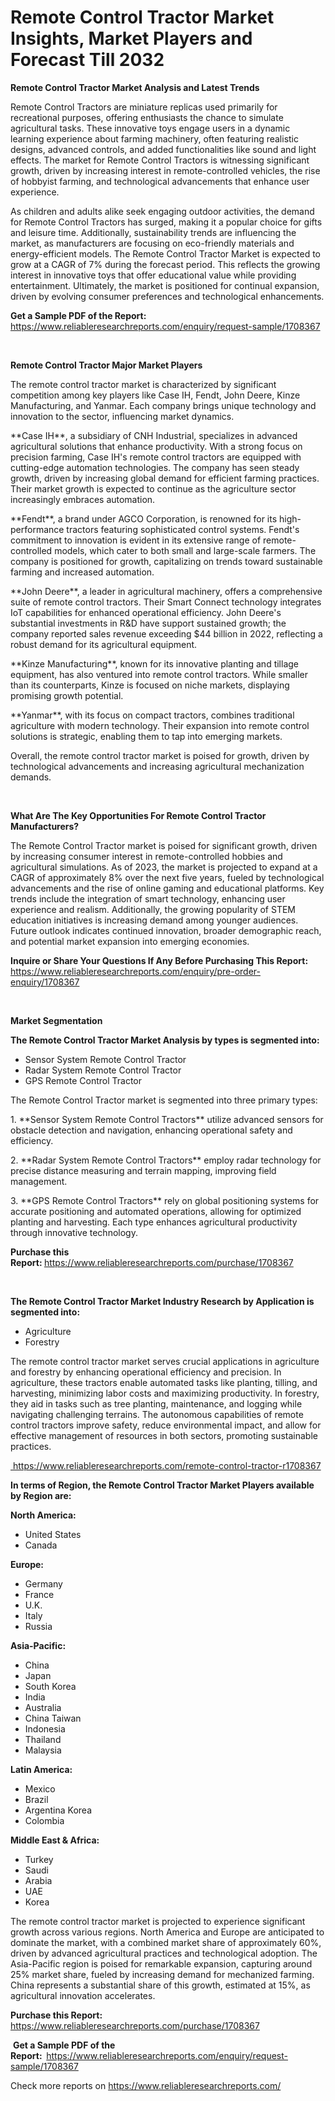 <p><h1>Remote Control Tractor Market Insights, Market Players and Forecast Till 2032</h1></p><p><strong>Remote Control Tractor Market Analysis and Latest Trends</strong></p>
<p><p>Remote Control Tractors are miniature replicas used primarily for recreational purposes, offering enthusiasts the chance to simulate agricultural tasks. These innovative toys engage users in a dynamic learning experience about farming machinery, often featuring realistic designs, advanced controls, and added functionalities like sound and light effects. The market for Remote Control Tractors is witnessing significant growth, driven by increasing interest in remote-controlled vehicles, the rise of hobbyist farming, and technological advancements that enhance user experience.</p><p>As children and adults alike seek engaging outdoor activities, the demand for Remote Control Tractors has surged, making it a popular choice for gifts and leisure time. Additionally, sustainability trends are influencing the market, as manufacturers are focusing on eco-friendly materials and energy-efficient models. The Remote Control Tractor Market is expected to grow at a CAGR of 7% during the forecast period. This reflects the growing interest in innovative toys that offer educational value while providing entertainment. Ultimately, the market is positioned for continual expansion, driven by evolving consumer preferences and technological enhancements.</p></p>
<p><strong>Get a Sample PDF of the Report:&nbsp;</strong> <a href="https://www.reliableresearchreports.com/enquiry/request-sample/1708367?utm_campaign=2802&utm_medium=2&utm_source=Github&utm_content=ia&utm_term=27032025&utm_id=remote-control-tractor">https://www.reliableresearchreports.com/enquiry/request-sample/1708367</a></p>
<p>&nbsp;</p>
<p><strong>Remote Control Tractor Major Market Players</strong></p>
<p><p>The remote control tractor market is characterized by significant competition among key players like Case IH, Fendt, John Deere, Kinze Manufacturing, and Yanmar. Each company brings unique technology and innovation to the sector, influencing market dynamics.</p><p>**Case IH**, a subsidiary of CNH Industrial, specializes in advanced agricultural solutions that enhance productivity. With a strong focus on precision farming, Case IH's remote control tractors are equipped with cutting-edge automation technologies. The company has seen steady growth, driven by increasing global demand for efficient farming practices. Their market growth is expected to continue as the agriculture sector increasingly embraces automation.</p><p>**Fendt**, a brand under AGCO Corporation, is renowned for its high-performance tractors featuring sophisticated control systems. Fendt's commitment to innovation is evident in its extensive range of remote-controlled models, which cater to both small and large-scale farmers. The company is positioned for growth, capitalizing on trends toward sustainable farming and increased automation.</p><p>**John Deere**, a leader in agricultural machinery, offers a comprehensive suite of remote control tractors. Their Smart Connect technology integrates IoT capabilities for enhanced operational efficiency. John Deere's substantial investments in R&D have support sustained growth; the company reported sales revenue exceeding $44 billion in 2022, reflecting a robust demand for its agricultural equipment.</p><p>**Kinze Manufacturing**, known for its innovative planting and tillage equipment, has also ventured into remote control tractors. While smaller than its counterparts, Kinze is focused on niche markets, displaying promising growth potential.</p><p>**Yanmar**, with its focus on compact tractors, combines traditional agriculture with modern technology. Their expansion into remote control solutions is strategic, enabling them to tap into emerging markets.</p><p>Overall, the remote control tractor market is poised for growth, driven by technological advancements and increasing agricultural mechanization demands.</p></p>
<p>&nbsp;</p>
<p><strong>What Are The Key Opportunities For Remote Control Tractor Manufacturers?</strong></p>
<p><p>The Remote Control Tractor market is poised for significant growth, driven by increasing consumer interest in remote-controlled hobbies and agricultural simulations. As of 2023, the market is projected to expand at a CAGR of approximately 8% over the next five years, fueled by technological advancements and the rise of online gaming and educational platforms. Key trends include the integration of smart technology, enhancing user experience and realism. Additionally, the growing popularity of STEM education initiatives is increasing demand among younger audiences. Future outlook indicates continued innovation, broader demographic reach, and potential market expansion into emerging economies.</p></p>
<p><strong>Inquire or Share Your Questions If Any Before Purchasing This Report:</strong> <a href="https://www.reliableresearchreports.com/enquiry/pre-order-enquiry/1708367?utm_campaign=2802&utm_medium=2&utm_source=Github&utm_content=ia&utm_term=27032025&utm_id=remote-control-tractor">https://www.reliableresearchreports.com/enquiry/pre-order-enquiry/1708367</a></p>
<p>&nbsp;</p>
<p><strong>Market Segmentation</strong></p>
<p><strong>The Remote Control Tractor Market Analysis by types is segmented into:</strong></p>
<p><ul><li>Sensor System Remote Control Tractor</li><li>Radar System Remote Control Tractor</li><li>GPS Remote Control Tractor</li></ul></p>
<p><p>The Remote Control Tractor market is segmented into three primary types: </p><p>1. **Sensor System Remote Control Tractors** utilize advanced sensors for obstacle detection and navigation, enhancing operational safety and efficiency.</p><p>2. **Radar System Remote Control Tractors** employ radar technology for precise distance measuring and terrain mapping, improving field management.</p><p>3. **GPS Remote Control Tractors** rely on global positioning systems for accurate positioning and automated operations, allowing for optimized planting and harvesting. Each type enhances agricultural productivity through innovative technology.</p></p>
<p><strong>Purchase this Report:&nbsp;</strong><a href="https://www.reliableresearchreports.com/purchase/1708367?utm_campaign=2802&utm_medium=2&utm_source=Github&utm_content=ia&utm_term=27032025&utm_id=remote-control-tractor">https://www.reliableresearchreports.com/purchase/1708367</a></p>
<p>&nbsp;</p>
<p><strong>The Remote Control Tractor Market Industry Research by Application is segmented into:</strong></p>
<p><ul><li>Agriculture</li><li>Forestry</li></ul></p>
<p><p>The remote control tractor market serves crucial applications in agriculture and forestry by enhancing operational efficiency and precision. In agriculture, these tractors enable automated tasks like planting, tilling, and harvesting, minimizing labor costs and maximizing productivity. In forestry, they aid in tasks such as tree planting, maintenance, and logging while navigating challenging terrains. The autonomous capabilities of remote control tractors improve safety, reduce environmental impact, and allow for effective management of resources in both sectors, promoting sustainable practices.</p></p>
<p><a href="https://www.reliableresearchreports.com/remote-control-tractor-r1708367?utm_campaign=2802&utm_medium=2&utm_source=Github&utm_content=ia&utm_term=27032025&utm_id=remote-control-tractor">&nbsp;https://www.reliableresearchreports.com/remote-control-tractor-r1708367</a></p>
<p><strong>In terms of Region, the Remote Control Tractor Market Players available by Region are:</strong></p>
<p>
    <p> <strong> North America: </strong>
        <ul>
            <li>United States</li>
            <li>Canada</li>
        </ul>
        </p> 
    <p> <strong> Europe: </strong>
        <ul>
            <li>Germany</li>
            <li>France</li>
            <li>U.K.</li>
            <li>Italy</li>
            <li>Russia</li>
        </ul>
        </p> 
    <p> <strong> Asia-Pacific: </strong>
        <ul>
            <li>China</li>
            <li>Japan</li>
            <li>South Korea</li>
            <li>India</li>
            <li>Australia</li>
            <li>China Taiwan</li>
            <li>Indonesia</li>
            <li>Thailand</li>
            <li>Malaysia</li>
        </ul>
        </p> 
    <p> <strong> Latin America: </strong>
        <ul>
            <li>Mexico</li>
            <li>Brazil</li>
            <li>Argentina Korea</li>
            <li>Colombia</li>
        </ul>
        </p> 
    <p> <strong> Middle East & Africa: </strong>
        <ul>
            <li>Turkey</li>
            <li>Saudi</li>
            <li>Arabia</li>
            <li>UAE</li>
            <li>Korea</li>
        </ul>
    </p>
    </p>
<p><p>The remote control tractor market is projected to experience significant growth across various regions. North America and Europe are anticipated to dominate the market, with a combined market share of approximately 60%, driven by advanced agricultural practices and technological adoption. The Asia-Pacific region is poised for remarkable expansion, capturing around 25% market share, fueled by increasing demand for mechanized farming. China represents a substantial share of this growth, estimated at 15%, as agricultural innovation accelerates.</p></p>
<p><strong>Purchase this Report: </strong><a href="https://www.reliableresearchreports.com/purchase/1708367?utm_campaign=2802&utm_medium=2&utm_source=Github&utm_content=ia&utm_term=27032025&utm_id=remote-control-tractor">https://www.reliableresearchreports.com/purchase/1708367</a></p>
<p>&nbsp;<strong>Get a Sample PDF of the Report:&nbsp;&nbsp;</strong><a href="https://www.reliableresearchreports.com/enquiry/request-sample/1708367?utm_campaign=2802&utm_medium=2&utm_source=Github&utm_content=ia&utm_term=27032025&utm_id=remote-control-tractor">https://www.reliableresearchreports.com/enquiry/request-sample/1708367</a></p>
<p><strong></strong></p>
<p>Check more reports on <a href="https://www.reliableresearchreports.com/?utm_campaign=2802&utm_medium=2&utm_source=Github&utm_content=ia&utm_term=27032025&utm_id=remote-control-tractor">https://www.reliableresearchreports.com/</a></p>
